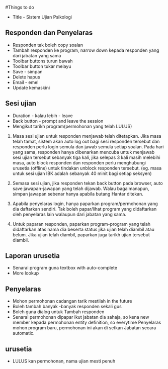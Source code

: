 #Things to do
* Title - Sistem Ujian Psikologi
## Responden dan Penyelaras
* Responden tak boleh copy soalan
* Tambah responden ke program, narrow down kepada responden yang dari jabatan yang sama
* Toolbar buttons turun bawah
* Toolbar button tukar melayu
* Save - simpan
* Delete hapus
* Email - emel
* Update kemaskini

## Sesi ujian
* Duration - kalau lebih  - leave
* Back button - prompt and leave the session
* Mengikut tarikh program(permohonan yang telah LULUS)


1. Masa sesi ujian untuk responden menjawab telah ditetapkan. Jika masa telah tamat, sistem akan auto log out bagi sesi responden tersebut dan responden perlu login semula dan jawab semula setiap soalan. Pada hari yang sama, responden hanya dibenarkan mencuba untuk menjawab sesi ujian tersebut sebanyak tiga kali, jika selepas 3 kali masih melebihi masa, auto block responden dan responden perlu menghubungi urusetia (offline) untuk tindakan unblock responden tersebut. (eg. masa untuk sesi ujian IBK adalah sebanyak 40 minit bagi setiap seksyen)

2. Semasa sesi ujian, jika responden tekan back button pada browser, auto save jawapan-jawapan yang telah dijawab. Walau bagaimanapun, simpan jawapan sebenar hanya apabila butang Hantar ditekan.

3. Apabila penyelaras login, hanya paparkan program/permohonan yang dia daftarkan sendiri. Tak boleh papar/lihat program yang didaftarkan oleh penyelaras lain walaupun dari jabatan yang sama.

4. Untuk paparan responden, paparkan program-program yang telah didaftarkan atas nama dia beserta status jika ujian telah diambil atau belum. Jika ujian telah diambil, paparkan juga tarikh ujian tersebut diambil.



## Laporan urusetia
* Senarai program guna textbox with auto-complete
* More lookup

## Penyelaras
* Mohon permohonan cadangan tarik mestilah in the future
* Boleh tambah banyak -banyak responden sekali gus
* Boleh guna dialog untuk Tambah responden
* Senarai permohonan dipapar ikut jabatan dia sahaja, so kena new member kepada permohonan entity definition, so everytime Penyelaras mohon program baru, permohonan ini akan di setkan Jabatan secara automatic.

## urusetia
* LULUS kan permohonan, nama ujian mesti penuh

